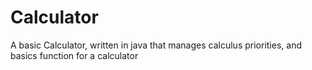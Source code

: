 # Calculator
A basic Calculator, written in java that manages calculus priorities, and basics function for a calculator
